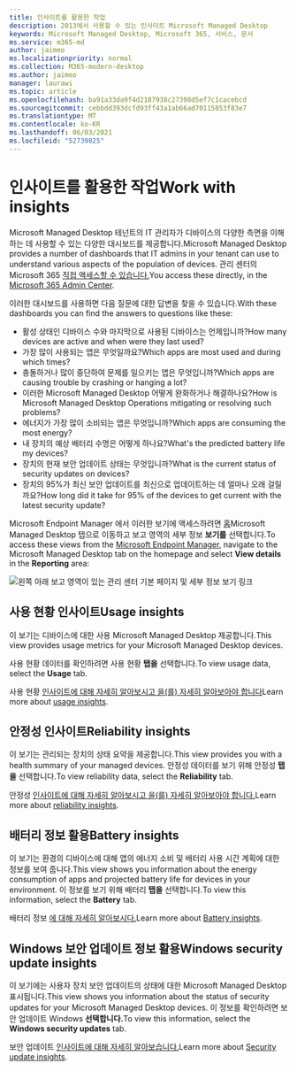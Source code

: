 ```yaml
---
title: 인사이트를 활용한 작업
description: 2013에서 사용할 수 있는 인사이트 Microsoft Managed Desktop
keywords: Microsoft Managed Desktop, Microsoft 365, 서비스, 문서
ms.service: m365-md
author: jaimeo
ms.localizationpriority: normal
ms.collection: M365-modern-desktop
ms.author: jaimeo
manager: laurawi
ms.topic: article
ms.openlocfilehash: ba91a33da9f4d2187938c27398d5ef7c1cacebcd
ms.sourcegitcommit: cebbdd393dcfd93ff43a1ab66ad70115853f83e7
ms.translationtype: MT
ms.contentlocale: ko-KR
ms.lasthandoff: 06/03/2021
ms.locfileid: "52739825"
---
```

# <a name="work-with-insights"></a><span data-ttu-id="893ba-104">인사이트를 활용한 작업</span><span class="sxs-lookup"><span data-stu-id="893ba-104">Work with insights</span></span>

<span data-ttu-id="893ba-105">Microsoft Managed Desktop 테넌트의 IT 관리자가 디바이스의 다양한 측면을 이해하는 데 사용할 수 있는 다양한 대시보드를 제공합니다.</span><span class="sxs-lookup"><span data-stu-id="893ba-105">Microsoft Managed Desktop provides a number of dashboards that IT admins in your tenant can use to understand various aspects of the population of devices.</span></span> <span data-ttu-id="893ba-106">관리 센터의 Microsoft 365 [직접 액세스할 수 있습니다.](https://admin.microsoft.com/adminportal/home?previewoff=false#/microsoftmanageddesktop)</span><span class="sxs-lookup"><span data-stu-id="893ba-106">You access these directly, in the [Microsoft 365 Admin Center](https://admin.microsoft.com/adminportal/home?previewoff=false#/microsoftmanageddesktop).</span></span>

<span data-ttu-id="893ba-107">이러한 대시보드를 사용하면 다음 질문에 대한 답변을 찾을 수 있습니다.</span><span class="sxs-lookup"><span data-stu-id="893ba-107">With these dashboards you can find the answers to questions like these:</span></span>

- <span data-ttu-id="893ba-108">활성 상태인 디바이스 수와 마지막으로 사용된 디바이스는 언제입니까?</span><span class="sxs-lookup"><span data-stu-id="893ba-108">How many devices are active and when were they last used?</span></span>
- <span data-ttu-id="893ba-109">가장 많이 사용되는 앱은 무엇일까요?</span><span class="sxs-lookup"><span data-stu-id="893ba-109">Which apps are most used and during which times?</span></span>
- <span data-ttu-id="893ba-110">충돌하거나 많이 중단하여 문제를 일으키는 앱은 무엇입니까?</span><span class="sxs-lookup"><span data-stu-id="893ba-110">Which apps are causing trouble by crashing or hanging a lot?</span></span>
- <span data-ttu-id="893ba-111">이러한 Microsoft Managed Desktop 어떻게 완화하거나 해결하나요?</span><span class="sxs-lookup"><span data-stu-id="893ba-111">How is Microsoft Managed Desktop Operations mitigating or resolving such problems?</span></span>
- <span data-ttu-id="893ba-112">에너지가 가장 많이 소비되는 앱은 무엇입니까?</span><span class="sxs-lookup"><span data-stu-id="893ba-112">Which apps are consuming the most energy?</span></span>
- <span data-ttu-id="893ba-113">내 장치의 예상 배터리 수명은 어떻게 하나요?</span><span class="sxs-lookup"><span data-stu-id="893ba-113">What's the predicted battery life my devices?</span></span>
- <span data-ttu-id="893ba-114">장치의 현재 보안 업데이트 상태는 무엇입니까?</span><span class="sxs-lookup"><span data-stu-id="893ba-114">What is the current status of security updates on devices?</span></span>
- <span data-ttu-id="893ba-115">장치의 95%가 최신 보안 업데이트를 최신으로 업데이트하는 데 얼마나 오래 걸릴까요?</span><span class="sxs-lookup"><span data-stu-id="893ba-115">How long did it take for 95% of the devices to get current with the latest security update?</span></span>


<span data-ttu-id="893ba-116">Microsoft Endpoint Manager 에서 이러한 보기에 액세스하려면 [홈](https://endpoint.microsoft.com/)Microsoft Managed Desktop 탭으로 이동하고 보고  영역의 세부 정보 **보기를** 선택합니다.</span><span class="sxs-lookup"><span data-stu-id="893ba-116">To access these views from the [Microsoft Endpoint Manager](https://endpoint.microsoft.com/), navigate to the Microsoft Managed Desktop tab on the homepage and select **View details** in the **Reporting** area:</span></span>


![왼쪽 아래 보고 영역이 있는 관리 센터 기본 페이지 및 세부 정보 보기 링크](../../media/insights-main.png)


## <a name="usage-insights"></a><span data-ttu-id="893ba-118">사용 현황 인사이트</span><span class="sxs-lookup"><span data-stu-id="893ba-118">Usage insights</span></span>
<span data-ttu-id="893ba-119">이 보기는 디바이스에 대한 사용 Microsoft Managed Desktop 제공합니다.</span><span class="sxs-lookup"><span data-stu-id="893ba-119">This view provides usage metrics for your Microsoft Managed Desktop devices.</span></span> 

<span data-ttu-id="893ba-120">사용 현황 데이터를 확인하려면 사용 현황 **탭을** 선택합니다.</span><span class="sxs-lookup"><span data-stu-id="893ba-120">To view usage data, select the **Usage** tab.</span></span>

<span data-ttu-id="893ba-121">사용 현황 [인사이트에 대해 자세히 알아보시고 을(를) 자세히 알아보아야 합니다](usage-insights.md)</span><span class="sxs-lookup"><span data-stu-id="893ba-121">Learn more about [usage insights](usage-insights.md).</span></span>

## <a name="reliability-insights"></a><span data-ttu-id="893ba-122">안정성 인사이트</span><span class="sxs-lookup"><span data-stu-id="893ba-122">Reliability insights</span></span>
<span data-ttu-id="893ba-123">이 보기는 관리되는 장치의 상태 요약을 제공합니다.</span><span class="sxs-lookup"><span data-stu-id="893ba-123">This view provides you with a health summary of your managed devices.</span></span> <span data-ttu-id="893ba-124">안정성 데이터를 보기 위해 안정성 **탭을** 선택합니다.</span><span class="sxs-lookup"><span data-stu-id="893ba-124">To view reliability data, select the **Reliability** tab.</span></span>

<span data-ttu-id="893ba-125">안정성 [인사이트에 대해 자세히 알아보시고 을(를) 자세히 알아보아야 합니다.](reliability-insights.md)</span><span class="sxs-lookup"><span data-stu-id="893ba-125">Learn more about [reliability insights](reliability-insights.md).</span></span>

## <a name="battery-insights"></a><span data-ttu-id="893ba-126">배터리 정보 활용</span><span class="sxs-lookup"><span data-stu-id="893ba-126">Battery insights</span></span>
<span data-ttu-id="893ba-127">이 보기는 환경의 디바이스에 대해 앱의 에너지 소비 및 배터리 사용 시간 계획에 대한 정보를 보여 줍니다.</span><span class="sxs-lookup"><span data-stu-id="893ba-127">This view shows you information about the energy consumption of apps and projected battery life for devices in your environment.</span></span> <span data-ttu-id="893ba-128">이 정보를 보기 위해 배터리 **탭을** 선택합니다.</span><span class="sxs-lookup"><span data-stu-id="893ba-128">To view this information, select the **Battery** tab.</span></span>

<span data-ttu-id="893ba-129">배터리 정보 [에 대해 자세히 알아보시다.](battery-insights.md)</span><span class="sxs-lookup"><span data-stu-id="893ba-129">Learn more about [Battery insights](battery-insights.md).</span></span>

## <a name="windows-security-update-insights"></a><span data-ttu-id="893ba-130">Windows 보안 업데이트 정보 활용</span><span class="sxs-lookup"><span data-stu-id="893ba-130">Windows security update insights</span></span>
<span data-ttu-id="893ba-131">이 보기에는 사용자 장치 보안 업데이트의 상태에 대한 Microsoft Managed Desktop 표시됩니다.</span><span class="sxs-lookup"><span data-stu-id="893ba-131">This view shows you information about the status of security updates for your Microsoft Managed Desktop devices.</span></span> <span data-ttu-id="893ba-132">이 정보를 확인하려면 보안 업데이트 Windows **선택합니다.**</span><span class="sxs-lookup"><span data-stu-id="893ba-132">To view this information, select the **Windows security updates** tab.</span></span>

<span data-ttu-id="893ba-133">보안 업데이트 [인사이트에 대해 자세히 알아보습니다.](security-update-insights.md)</span><span class="sxs-lookup"><span data-stu-id="893ba-133">Learn more about [Security update insights](security-update-insights.md).</span></span>
